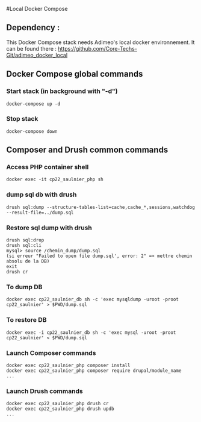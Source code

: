 #Local Docker Compose

## Dependency :
This Docker Compose stack needs Adimeo's local docker environnement. It can be found there : https://github.com/Core-Techs-Git/adimeo_docker_local

## Docker Compose global commands

### Start stack (in background with "-d")
    docker-compose up -d

### Stop stack
    docker-compose down

## Composer and Drush common commands

### Access PHP container shell
    docker exec -it cp22_saulnier_php sh

### dump sql db with drush
    drush sql:dump --structure-tables-list=cache,cache_*,sessions,watchdog --result-file=../dump.sql

### Restore sql dump with drush
    drush sql:drop
    drush sql:cli
    mysql> source /chemin_dump/dump.sql
    (si erreur "Failed to open file dump.sql', error: 2" => mettre chemin absolu de la DB)
    exit
    drush cr





### To dump DB
    docker exec cp22_saulnier_db sh -c 'exec mysqldump -uroot -proot cp22_saulnier' > $PWD/dump.sql

### To restore DB
    docker exec -i cp22_saulnier_db sh -c 'exec mysql -uroot -proot cp22_saulnier' < $PWD/dump.sql

### Launch Composer commands
    docker exec cp22_saulnier_php composer install
    docker exec cp22_saulnier_php composer require drupal/module_name
    ...

### Launch Drush commands
    docker exec cp22_saulnier_php drush cr
    docker exec cp22_saulnier_php drush updb
    ...
